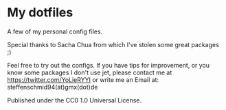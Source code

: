 # My dotfiles

A few of my personal config files.

Special thanks to Sacha Chua from which I've stolen some great packages ;)

Feel free to try out the configs.
If you have tips for improvement, or you know some packages I don't use jet,
please contact me at https://twitter.com/YoLieRYYI or write me an Email at:
steffenschmid94(at)gmx(dot)de

Published under the CC0 1.0 Universal License.      
